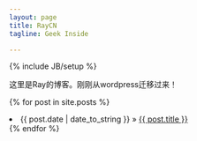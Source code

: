 ```yaml
---
layout: page
title: RayCN
tagline: Geek Inside

---
```

{% include JB/setup %}

这里是Ray的博客。刚刚从wordpress迁移过来！

  {% for post in site.posts %}
    <li><span>{{ post.date | date_to_string }}</span> &raquo; <a href="{{ BASE_PATH }}{{ post.url }}">{{ post.title }}</a></li>
  {% endfor %}
</ul>

